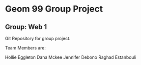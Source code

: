 # Geom 99 Group Project
## Group: Web 1

Git Repository for group project. 

Team Members are: 

Hollie Eggleton
Dana Mckee
Jennifer Debono
Raghad Estanbouli
    
